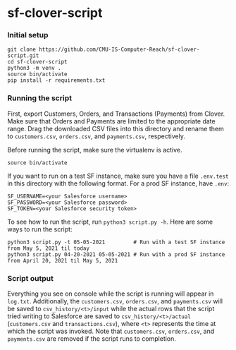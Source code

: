 # sf-clover-script

### Initial setup
```
git clone https://github.com/CMU-IS-Computer-Reach/sf-clover-script.git
cd sf-clover-script
python3 -m venv .
source bin/activate
pip install -r requirements.txt
```

### Running the script
First, export Customers, Orders, and Transactions (Payments) from Clover. Make sure that Orders and Payments are limited to the appropriate date range. Drag the downloaded CSV files into this directory and rename them to `customers.csv`, `orders.csv`, and `payments.csv`, respectively.

Before running the script, make sure the virtualenv is active.
```
source bin/activate
```
If you want to run on a test SF instance, make sure you have a file `.env.test` in this directory with the following format. For a prod SF instance, have `.env`:
```
SF_USERNAME=<your Salesforce username>
SF_PASSWORD=<your Salesforce password>
SF_TOKEN=<your Salesforce security token>
```
To see how to run the script, run `python3 script.py -h`. Here are some ways to run the script:
```
python3 script.py -t 05-05-2021         # Run with a test SF instance from May 5, 2021 til today
python3 script.py 04-20-2021 05-05-2021 # Run with a prod SF instance from April 20, 2021 til May 5, 2021
```

### Script output
Everything you see on console while the script is running will appear in `log.txt`. Additionally, the `customers.csv`, `orders.csv`, and `payments.csv` will be saved to `csv_history/<t>/input` while the actual rows that the script tried writing to Salesforce are saved to `csv_history/<t>/actual` (`customers.csv` and `transactions.csv`), where `<t>` represents the time at which the script was invoked. Note that `customers.csv`, `orders.csv`, and `payments.csv` are removed if the script runs to completion.
